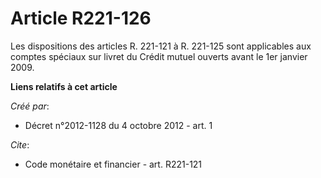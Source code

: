 # Article R221-126

Les dispositions des articles R. 221-121 à R. 221-125 sont applicables aux comptes spéciaux sur livret du Crédit mutuel
ouverts avant le 1er janvier 2009.

**Liens relatifs à cet article**

_Créé par_:

  - Décret n°2012-1128 du 4 octobre 2012 - art. 1

_Cite_:

  - Code monétaire et financier - art. R221-121

